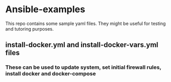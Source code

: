 # Ansible-examples

This repo contains some sample yaml files. They might be useful for testing and tutoring purposes.

## install-docker.yml and install-docker-vars.yml files
### These can be used to update system, set initial firewall rules, install docker and docker-compose
